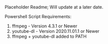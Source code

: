 Placeholder Readme; Will update at a later date.

Powershell Script Requirements:
1) ffmpeg - Version 4.3.1 or Newer
2) youtube-dl - Version 2020.11.01.1 or Newer
3) ffmpeg + youtube-dl added to PATH
